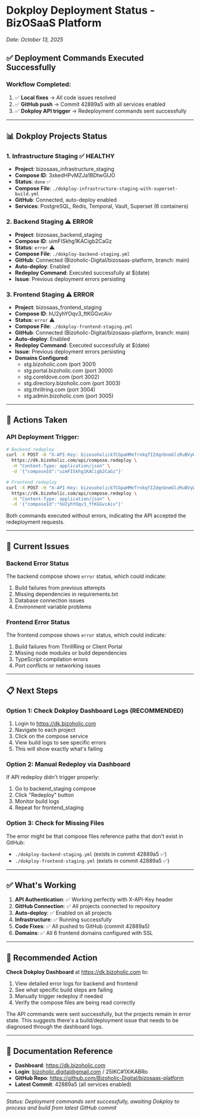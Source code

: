 # Dokploy Deployment Status - BizOSaaS Platform
*Date: October 13, 2025*

## ✅ Deployment Commands Executed Successfully

### Workflow Completed:
1. ✅ **Local fixes** → All code issues resolved
2. ✅ **GitHub push** → Commit 42889a5 with all services enabled
3. ✅ **Dokploy API trigger** → Redeployment commands sent successfully

---

## 📊 Dokploy Projects Status

### 1. Infrastructure Staging ✅ HEALTHY
- **Project**: bizosaas_infrastructure_staging
- **Compose ID**: 3xkedHPvMZJa1BDtwGIJO
- **Status**: `done` ✅
- **Compose File**: `./dokploy-infrastructure-staging-with-superset-build.yml`
- **GitHub**: Connected, auto-deploy enabled
- **Services**: PostgreSQL, Redis, Temporal, Vault, Superset (6 containers)

### 2. Backend Staging ⚠️ ERROR
- **Project**: bizosaas_backend_staging
- **Compose ID**: uimFISkhg1KACigb2CaGz
- **Status**: `error` ⚠️
- **Compose File**: `./dokploy-backend-staging.yml`
- **GitHub**: Connected (Bizoholic-Digital/bizosaas-platform, branch: main)
- **Auto-deploy**: Enabled
- **Redeploy Command**: Executed successfully at $(date)
- **Issue**: Previous deployment errors persisting

### 3. Frontend Staging ⚠️ ERROR
- **Project**: bizosaas_frontend_staging
- **Compose ID**: hU2yhYOqv3_ftKGGvcAiv
- **Status**: `error` ⚠️
- **Compose File**: `./dokploy-frontend-staging.yml`
- **GitHub**: Connected (Bizoholic-Digital/bizosaas-platform, branch: main)
- **Auto-deploy**: Enabled
- **Redeploy Command**: Executed successfully at $(date)
- **Issue**: Previous deployment errors persisting
- **Domains Configured**:
  - stg.bizoholic.com (port 3001)
  - stg.portal.bizoholic.com (port 3000)
  - stg.coreldove.com (port 3002)
  - stg.directory.bizoholic.com (port 3003)
  - stg.thrillring.com (port 3004)
  - stg.admin.bizoholic.com (port 3005)

---

## 🔧 Actions Taken

### API Deployment Trigger:
```bash
# Backend redeploy
curl -X POST -H "X-API-Key: bizosoholickTCGpaHMeTrnkqfIZdqnbnmGlzRuBVyWKOQFhJloeMGrJOKnubDkRCqCIgJLUVDt" \
  https://dk.bizoholic.com/api/compose.redeploy \
  -H "Content-Type: application/json" \
  -d '{"composeId":"uimFISkhg1KACigb2CaGz"}'

# Frontend redeploy
curl -X POST -H "X-API-Key: bizosoholickTCGpaHMeTrnkqfIZdqnbnmGlzRuBVyWKOQFhJloeMGrJOKnubDkRCqCIgJLUVDt" \
  https://dk.bizoholic.com/api/compose.redeploy \
  -H "Content-Type: application/json" \
  -d '{"composeId":"hU2yhYOqv3_ftKGGvcAiv"}'
```

Both commands executed without errors, indicating the API accepted the redeployment requests.

---

## 🚨 Current Issues

### Backend Error Status
The backend compose shows `error` status, which could indicate:
1. Build failures from previous attempts
2. Missing dependencies in requirements.txt
3. Database connection issues
4. Environment variable problems

### Frontend Error Status
The frontend compose shows `error` status, which could indicate:
1. Build failures from ThrillRing or Client Portal
2. Missing node modules or build dependencies
3. TypeScript compilation errors
4. Port conflicts or networking issues

---

## 📋 Next Steps

### Option 1: Check Dokploy Dashboard Logs (RECOMMENDED)
1. Login to https://dk.bizoholic.com
2. Navigate to each project
3. Click on the compose service
4. View build logs to see specific errors
5. This will show exactly what's failing

### Option 2: Manual Redeploy via Dashboard
If API redeploy didn't trigger properly:
1. Go to backend_staging compose
2. Click "Redeploy" button
3. Monitor build logs
4. Repeat for frontend_staging

### Option 3: Check for Missing Files
The error might be that compose files reference paths that don't exist in GitHub:
- `./dokploy-backend-staging.yml` (exists in commit 42889a5 ✅)
- `./dokploy-frontend-staging.yml` (exists in commit 42889a5 ✅)

---

## ✅ What's Working

1. **API Authentication**: ✅ Working perfectly with X-API-Key header
2. **GitHub Connection**: ✅ All projects connected to repository
3. **Auto-deploy**: ✅ Enabled on all projects
4. **Infrastructure**: ✅ Running successfully
5. **Code Fixes**: ✅ All pushed to GitHub (commit 42889a5)
6. **Domains**: ✅ All 6 frontend domains configured with SSL

---

## 🎯 Recommended Action

**Check Dokploy Dashboard** at https://dk.bizoholic.com to:
1. View detailed error logs for backend and frontend
2. See what specific build steps are failing
3. Manually trigger redeploy if needed
4. Verify the compose files are being read correctly

The API commands were sent successfully, but the projects remain in error state. This suggests there's a build/deployment issue that needs to be diagnosed through the dashboard logs.

---

## 📖 Documentation Reference

- **Dashboard**: https://dk.bizoholic.com
- **Login**: bizoholic.digital@gmail.com / 25IKC#1XiKABRo
- **GitHub Repo**: https://github.com/Bizoholic-Digital/bizosaas-platform
- **Latest Commit**: 42889a5 (all services enabled)

---

*Status: Deployment commands sent successfully, awaiting Dokploy to process and build from latest GitHub commit*
